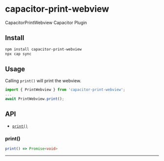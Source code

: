 # capacitor-print-webview

CapacitorPrintWebview Capacitor Plugin

## Install

```bash
npm install capacitor-print-webview
npx cap sync
```

## Usage

Calling `print()` will print the webview.

```typescript
import { PrintWebview } from 'capacitor-print-webview';
...
await PrintWebview.print();
```

## API

<docgen-index>

- [`print()`](#print)

</docgen-index>

<docgen-api>
<!--Update the source file JSDoc comments and rerun docgen to update the docs below-->

### print()

```typescript
print() => Promise<void>
```

---

</docgen-api>
